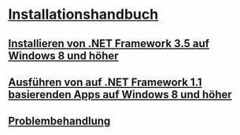 # [Installationshandbuch](guide-for-developers.md)
## [Installieren von .NET Framework 3.5 auf Windows 8 und höher](net-framework-3-5-on-windows-8-plus.md)
## [Ausführen von auf .NET Framework 1.1 basierenden Apps auf Windows 8 und höher](run-net-framework-1-1-apps.md)
## [Problembehandlung](troubleshoot-blocked-installations-and-uninstallations.md)

